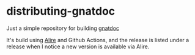 # distributing-gnatdoc
Just a simple repository for building [gnatdoc](https://github.com/AdaCore/gnatdoc)

It's build using [Alire](https://alire.ada.dev/crates/gnatdoc) and Github Actions, and the release is listed under a release when I notice a new version is available via Alire.
